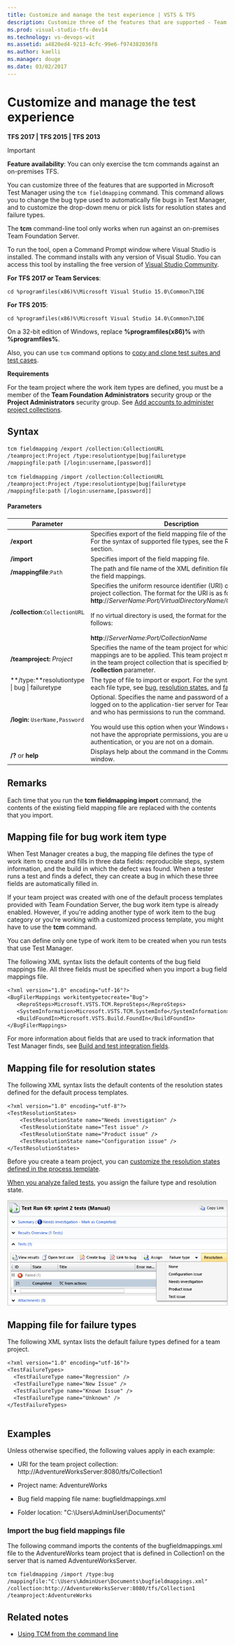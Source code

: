 ```yaml
---
title: Customize and manage the test experience | VSTS & TFS
description: Customize three of the features that are supported - Team Foundation Server (TFS)
ms.prod: visual-studio-tfs-dev14
ms.technology: vs-devops-wit
ms.assetid: a4820ed4-9213-4cfc-99e6-f974382036f8
ms.author: kaelli
ms.manager: douge
ms.date: 03/02/2017
---
```


# Customize and manage the test experience

<p><b>TFS 2017 | TFS 2015 | TFS 2013</b></p>

>[!IMPORTANT]  
>**Feature availability**: You can only exercise the tcm commands against an on-premises TFS.  

You can customize three of the features that are supported in Microsoft Test Manager using the `tcm fieldmapping` command. This command allows you to change the bug type used to automatically file bugs in Test Manager, and to customize the drop-down menu or pick lists for resolution states and failure types.  
  
The **tcm** command-line tool only works when run against an on-premises Team Foundation Server. 

To run the tool, open a Command Prompt window where Visual Studio is installed. The command installs with any version of Visual Studio. You can access this tool by installing the free version of [Visual Studio Community](https://www.visualstudio.com/downloads/download-visual-studio-vs).   

**For TFS 2017 or Team Services**: 
```  
cd %programfiles(x86)%\Microsoft Visual Studio 15.0\Common7\IDE  
```  
 
**For TFS 2015**: 
```  
cd %programfiles(x86)%\Microsoft Visual Studio 14.0\Common7\IDE  
```  

On a 32-bit edition of Windows, replace **%programfiles(x86)%** with **%programfiles%**.  


Also, you can use `tcm` command options to [copy and clone test suites and test cases](../../../manual-test/mtm/copying-and-cloning-test-suites-and-test-cases.md).  
  
 **Requirements**  
  
 For the team project where the work item types are defined, you must be a member of the **Team Foundation Administrators** security group or the **Project Administrators** security group. See [Add accounts to administer project collections](../../../security/set-project-collection-level-permissions.md).  
  
## Syntax  
  
```  
tcm fieldmapping /export /collection:CollectionURL /teamproject:Project /type:resolutiontype|bug|failuretype /mappingfile:path [/login:username,[password]]  
  
tcm fieldmapping /import /collection:CollectionURL /teamproject:Project /type:resolutiontype|bug|failuretype /mappingfile:path [/login:username,[password]]  
```  
  
#### Parameters  
  
|**Parameter**|**Description**|  
|-------------------|---------------------|  
|**/export**|Specifies export of the field mapping file of the type specified. For the syntax of supported file types, see the Remarks section.|  
|**/import**|Specifies import of the field mapping file.|  
|**/mappingfile**:`Path`|The path and file name of the XML definition file that contains the field mappings.|  
|**/collection**:`CollectionURL`|Specifies the uniform resource identifier (URI) of the team project collection. The format for the URI is as follows: **http**://*ServerName:Port/VirtualDirectoryName/CollectionName*<br /><br /> If no virtual directory is used, the format for the URI is as follows:<br /><br /> **http**://*ServerName:Port/CollectionName*|  
|**/teamproject:** *Project*|Specifies the name of the team project for which the field mappings are to be applied. This team project must be defined in the team project collection that is specified by the **/collection** parameter.|  
|**/type:**resolutiontype &#124; bug &#124; failuretype|The type of file to import or export. For the syntax structure of each file type, see [bug](#bug), [resolution states](#resolution), and [failure types](#failure).|  
|**/login:** `UserName,Password`|Optional. Specifies the name and password of a user who is logged on to the application-tier server for Team Foundation and who has permissions to run the command.<br /><br /> You would use this option when your Windows credentials do not have the appropriate permissions, you are using basic authentication, or you are not on a domain.|  
|**/?** or **help**|Displays help about the command in the Command Prompt window.|  
  
## Remarks  
 Each time that you run the **tcm fieldmapping import** command, the contents of the existing field mapping file are replaced with the contents that you import.  
  
##  <a name="bug"></a> Mapping file for bug work item type  
 When Test Manager creates a bug, the mapping file defines the type of work item to create and fills in three data fields: reproducible steps, system information, and the build in which the defect was found. When a tester runs a test and finds a defect, they can create a bug in which these three fields are automatically filled in.  
  
 If your team project was created with one of the default process templates provided with Team Foundation Server, the bug work item type is already enabled. However, if you're adding another type of work item to the bug category or you're working with a customized process template, you might have to use the **tcm** command.  
  
 You can define only one type of work item to be created when you run tests that use Test Manager.  
  
 The following XML syntax lists the default contents of the bug field mappings file. All three fields must be specified when you import a bug field mappings file.  
  
```  
<?xml version="1.0" encoding="utf-16"?>  
<BugFilerMappings workitemtypetocreate="Bug">  
   <ReproSteps>Microsoft.VSTS.TCM.ReproSteps</ReproSteps>  
   <SystemInformation>Microsoft.VSTS.TCM.SystemInfo</SystemInformation>  
   <BuildFoundIn>Microsoft.VSTS.Build.FoundIn</BuildFoundIn>  
</BugFilerMappings>  
```  
  
 For more information about fields that are used to track information that Test Manager finds, see [Build and test integration fields](../../track/build-test-integration.md).  
  
##  <a name="resolution"></a> Mapping file for resolution states  
 The following XML syntax lists the default contents of the resolution states defined for the default process templates.  
  
```  
<?xml version="1.0" encoding="utf-8"?>  
<TestResolutionStates>  
    <TestResolutionState name="Needs investigation" />  
    <TestResolutionState name="Test issue" />  
    <TestResolutionState name="Product issue" />  
    <TestResolutionState name="Configuration issue" />  
</TestResolutionStates>  
```  
  
 Before you create a team project, you can [customize the resolution states defined in the process template](../process-templates/define-initial-configuration-test-manager.md).  
  
 [When you analyze failed tests](https://msdn.microsoft.com/en-us/library/dd286731), you assign the failure type and resolution state.  
  
 ![Analyse test run page in MTM](_img/almt_wsa11analysetest.png "ALMT_wsa11analyseTest")  
  
##  <a name="failure"></a> Mapping file for failure types  
 The following XML syntax lists the default failure types defined for a team project.  
  
```  
<?xml version="1.0" encoding="utf-16"?>  
<TestFailureTypes>  
  <TestFailureType name="Regression" />  
  <TestFailureType name="New Issue" />  
  <TestFailureType name="Known Issue" />  
  <TestFailureType name="Unknown" />  
</TestFailureTypes>  
  
```  
  
## Examples  
 Unless otherwise specified, the following values apply in each example:  
  
-   URI for the team project collection: http://AdventureWorksServer:8080/tfs/Collection1  
  
-   Project name: AdventureWorks  
  
-   Bug field mapping file name: bugfieldmappings.xml  
  
-   Folder location: "C:\Users\AdminUser\Documents\\"  
  
### Import the bug field mappings file  
 The following command imports the contents of the bugfieldmappings.xml file to the AdventureWorks team project that is defined in Collection1 on the server that is named AdventureWorksServer.  
  
```  
tcm fieldmapping /import /type:bug /mappingfile:"C:\Users\AdminUser\Documents\bugfieldmappings.xml" /collection:http://AdventureWorksServer:8080/tfs/Collection1 /teamproject:AdventureWorks   
```  
  
## Related notes
- [Using TCM from the command line](https://msdn.microsoft.com/library/jj155799.aspx)   
